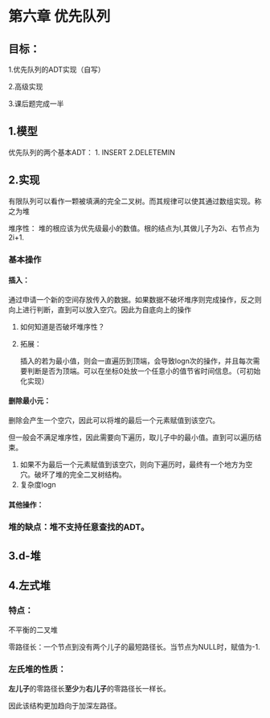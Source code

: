 # 第六章 优先队列

## 目标：

1.优先队列的ADT实现（自写）

2.高级实现

3.课后题完成一半

## 1.模型

优先队列的两个基本ADT： 1. INSERT 2.DELETEMIN

## 2.实现

有限队列可以看作一颗被填满的完全二叉树。而其规律可以使其通过数组实现。称之为堆

堆序性： 堆的根应该为优先级最小的数值。根的结点为I,其做儿子为2i、右节点为2i+1.

### 基本操作

#### 插入：

通过申请一个新的空间存放传入的数据。如果数据不破坏堆序则完成操作，反之则向上进行判断，直到可以放入空穴。因此为自底向上的操作

1. 如何知道是否破坏堆序性？

2. 拓展：

   插入的若为最小值，则会一直遍历到顶端，会导致logn次的操作，并且每次需要判断是否为顶端。可以在坐标0处放一个任意小的值节省时间信息。（可初始化实现）

#### 删除最小元：

删除会产生一个空穴，因此可以将堆的最后一个元素赋值到该空穴。

但一般会不满足堆序性，因此需要向下遍历，取儿子中的最小值。直到可以遍历结束。

1. 如果不为最后一个元素赋值到该空穴，则向下遍历时，最终有一个地方为空穴。破坏了堆的完全二叉树结构。
2. 复杂度logn

#### 其他操作：

### 堆的缺点：堆不支持任意查找的ADT。

## 3.d-堆

## 4.左式堆

### 特点：

不平衡的二叉堆

零路径长：一个节点到没有两个儿子的最短路径长。当节点为NULL时，赋值为-1.

### 左氏堆的性质：

**左儿子**的零路径长**至少**为**右儿子**的零路径长一样长。

因此该结构更加趋向于加深左路径。